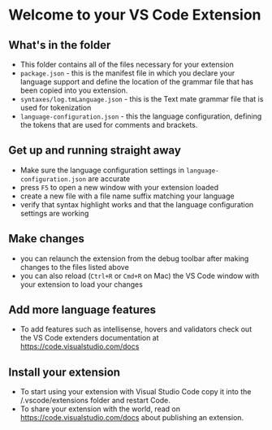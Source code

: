 # Welcome to your VS Code Extension

## What's in the folder

- This folder contains all of the files necessary for your extension
- `package.json` - this is the manifest file in which you declare your language support and define
  the location of the grammar file that has been copied into you extension.
- `syntaxes/log.tmLanguage.json` - this is the Text mate grammar file that is used for tokenization
- `language-configuration.json` - this the language configuration, defining the tokens that are used for
  comments and brackets.

## Get up and running straight away

- Make sure the language configuration settings in `language-configuration.json` are accurate
- press `F5` to open a new window with your extension loaded
- create a new file with a file name suffix matching your language
- verify that syntax highlight works and that the language configuration settings are working

## Make changes

- you can relaunch the extension from the debug toolbar after making changes to the files listed above
- you can also reload (`Ctrl+R` or `Cmd+R` on Mac) the VS Code window with your extension to load your changes

## Add more language features

- To add features such as intellisense, hovers and validators check out the VS Code extenders documentation at
  https://code.visualstudio.com/docs

## Install your extension

- To start using your extension with Visual Studio Code copy it into the <user home>/.vscode/extensions folder and restart Code.
- To share your extension with the world, read on https://code.visualstudio.com/docs about publishing an extension.
